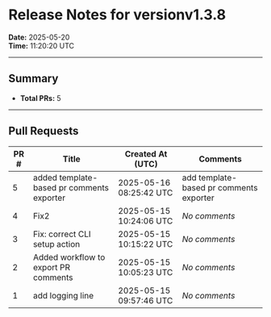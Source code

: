 # Release Notes for versionv1.3.8

**Date:** 2025-05-20  
**Time:** 11:20:20 UTC

---

## Summary

- **Total PRs:** 5

---

## Pull Requests

| PR # | Title | Created At (UTC) | Comments |
|------|-------|------------------|----------|
| 5 | added template-based pr comments exporter | 2025-05-16 08:25:42 UTC |add template-based pr comments exporter|
| 4 | Fix2 | 2025-05-15 10:24:06 UTC |_No comments_|
| 3 | Fix: correct CLI setup action | 2025-05-15 10:15:22 UTC |_No comments_|
| 2 |  Added workflow to export PR comments  | 2025-05-15 10:05:23 UTC |_No comments_|
| 1 | add logging line | 2025-05-15 09:57:46 UTC |_No comments_|

